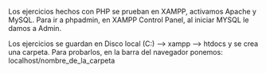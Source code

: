 Los ejercicios hechos con PHP se prueban en XAMPP, activamos Apache y MySQL. Para ir a phpadmin, en XAMPP Control Panel, al iniciar MYSQL le damos a Admin.

Los ejercicios se guardan en Disco local (C:) --> xampp --> htdocs y se crea una carpeta.
Para probarlos, en la barra del navegador ponemos: localhost/nombre_de_la_carpeta


